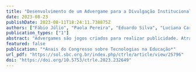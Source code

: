 ```yaml
---
title: "Desenvolvimento de um Advergame para a Divulgação Institucional"
date: 2023-08-23
publishDate: 2023-08-11T18:24:11.738875Z
authors: ["Fábio Júlio", "Paola Pereira", "Eduardo Silva", "Luciana Carla", "Vitória Lira", admin, "Anderson Queiroz"]
publication_types: ["1"]
abstract: "Advergames são jogos criados para realizar publicidade. Através deles, os usuários emergem num mundo criado para realizar a propaganda de algum produto ou marca. Neste projeto foi criado um {advergame} para promover o Instituto Federal de Pernambuco (Campus Paulista). O jogo foi desenvolvido com as ferramentas Piskel, Tiled Map Editor e GB Studio. Ele encontra-se disponível on-line podendo ser acessado através de um computador ou dispositivo móvel. Com ele a comunidade interna e externa pode visitar virtualmente todas as dependências da instituição, além de realizar missões que apresentem a dinâmica da vida estudantil na instituição."
featured: false
publication: "*Anais do Congresso sobre Tecnologias na Educação*"
url_pdf: "https://sol.sbc.org.br/index.php/ctrle/article/view/25796"
doi: "https://doi.org/10.5753/ctrle.2023.232649"
---
```


